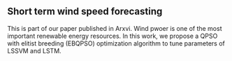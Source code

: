 ## Short term wind speed forecasting
This is part of our paper published in Arxvi. Wind pwoer is one of the most important renewable energy resources. In this work, we propose a QPSO with elitist breeding (EBQPSO) optimization algorithm to tune parameters of LSSVM and LSTM.
